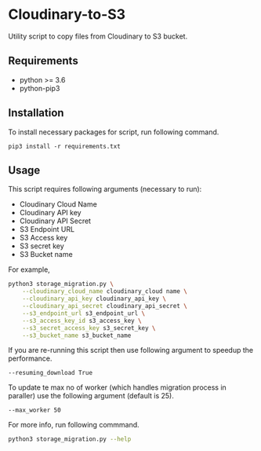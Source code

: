# Cloudinary-to-S3

Utility script to copy files from Cloudinary to S3 bucket.

## Requirements

- python >= 3.6
- python-pip3

## Installation

To install necessary packages for script, run following command.

`pip3 install -r requirements.txt`

## Usage

This script requires following arguments (necessary to run):

- Cloudinary Cloud Name
- Cloudinary API key
- Cloudinary API Secret
- S3 Endpoint URL
- S3 Access key
- S3 secret key
- S3 Bucket name

For example,

```bash
python3 storage_migration.py \
    --cloudinary_cloud_name cloudinary_cloud name \
    --cloudinary_api_key cloudinary_api_key \
    --cloudinary_api_secret cloudinary_api_secret \
    --s3_endpoint_url s3_endpoint_url \
    --s3_access_key_id s3_access_key \
    --s3_secret_access_key s3_secret_key \
    --s3_bucket_name s3_bucket_name
```

If you are re-running this script then use following argument to speedup the performance.

`--resuming_download True`

To update te max no of worker (which handles migration process in paraller) use the following argument (default is 25).

`--max_worker 50`


For more info, run following commmand.

```bash
python3 storage_migration.py --help
```
